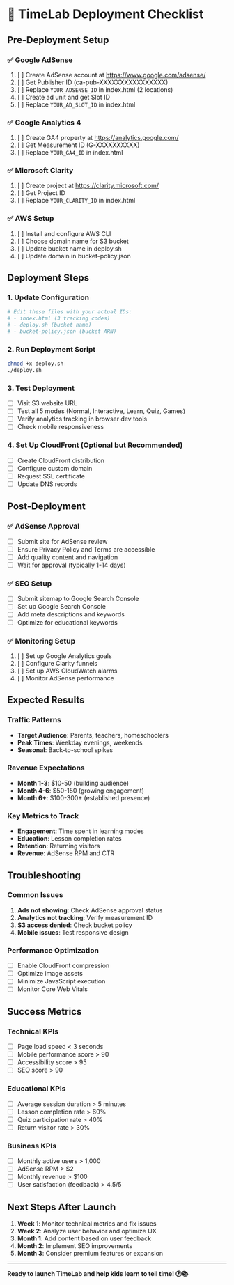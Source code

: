 # 🚀 TimeLab Deployment Checklist

## Pre-Deployment Setup

### ✅ Google AdSense
1. [ ] Create AdSense account at https://www.google.com/adsense/
2. [ ] Get Publisher ID (ca-pub-XXXXXXXXXXXXXXXX)
3. [ ] Replace `YOUR_ADSENSE_ID` in index.html (2 locations)
4. [ ] Create ad unit and get Slot ID
5. [ ] Replace `YOUR_AD_SLOT_ID` in index.html

### ✅ Google Analytics 4
1. [ ] Create GA4 property at https://analytics.google.com/
2. [ ] Get Measurement ID (G-XXXXXXXXXX)
3. [ ] Replace `YOUR_GA4_ID` in index.html

### ✅ Microsoft Clarity
1. [ ] Create project at https://clarity.microsoft.com/
2. [ ] Get Project ID
3. [ ] Replace `YOUR_CLARITY_ID` in index.html

### ✅ AWS Setup
1. [ ] Install and configure AWS CLI
2. [ ] Choose domain name for S3 bucket
3. [ ] Update bucket name in deploy.sh
4. [ ] Update domain in bucket-policy.json

## Deployment Steps

### 1. Update Configuration
```bash
# Edit these files with your actual IDs:
# - index.html (3 tracking codes)
# - deploy.sh (bucket name)
# - bucket-policy.json (bucket ARN)
```

### 2. Run Deployment Script
```bash
chmod +x deploy.sh
./deploy.sh
```

### 3. Test Deployment
- [ ] Visit S3 website URL
- [ ] Test all 5 modes (Normal, Interactive, Learn, Quiz, Games)
- [ ] Verify analytics tracking in browser dev tools
- [ ] Check mobile responsiveness

### 4. Set Up CloudFront (Optional but Recommended)
- [ ] Create CloudFront distribution
- [ ] Configure custom domain
- [ ] Request SSL certificate
- [ ] Update DNS records

## Post-Deployment

### ✅ AdSense Approval
- [ ] Submit site for AdSense review
- [ ] Ensure Privacy Policy and Terms are accessible
- [ ] Add quality content and navigation
- [ ] Wait for approval (typically 1-14 days)

### ✅ SEO Setup
- [ ] Submit sitemap to Google Search Console
- [ ] Set up Google Search Console
- [ ] Add meta descriptions and keywords
- [ ] Optimize for educational keywords

### ✅ Monitoring Setup
1. [ ] Set up Google Analytics goals
2. [ ] Configure Clarity funnels
3. [ ] Set up AWS CloudWatch alarms
4. [ ] Monitor AdSense performance

## Expected Results

### Traffic Patterns
- **Target Audience**: Parents, teachers, homeschoolers
- **Peak Times**: Weekday evenings, weekends
- **Seasonal**: Back-to-school spikes

### Revenue Expectations
- **Month 1-3**: $10-50 (building audience)
- **Month 4-6**: $50-150 (growing engagement)
- **Month 6+**: $100-300+ (established presence)

### Key Metrics to Track
- **Engagement**: Time spent in learning modes
- **Education**: Lesson completion rates
- **Retention**: Returning visitors
- **Revenue**: AdSense RPM and CTR

## Troubleshooting

### Common Issues
1. **Ads not showing**: Check AdSense approval status
2. **Analytics not tracking**: Verify measurement ID
3. **S3 access denied**: Check bucket policy
4. **Mobile issues**: Test responsive design

### Performance Optimization
- [ ] Enable CloudFront compression
- [ ] Optimize image assets
- [ ] Minimize JavaScript execution
- [ ] Monitor Core Web Vitals

## Success Metrics

### Technical KPIs
- [ ] Page load speed < 3 seconds
- [ ] Mobile performance score > 90
- [ ] Accessibility score > 95
- [ ] SEO score > 90

### Educational KPIs
- [ ] Average session duration > 5 minutes
- [ ] Lesson completion rate > 60%
- [ ] Quiz participation rate > 40%
- [ ] Return visitor rate > 30%

### Business KPIs
- [ ] Monthly active users > 1,000
- [ ] AdSense RPM > $2
- [ ] Monthly revenue > $100
- [ ] User satisfaction (feedback) > 4.5/5

## Next Steps After Launch

1. **Week 1**: Monitor technical metrics and fix issues
2. **Week 2**: Analyze user behavior and optimize UX
3. **Month 1**: Add content based on user feedback
4. **Month 2**: Implement SEO improvements
5. **Month 3**: Consider premium features or expansion

---

**Ready to launch TimeLab and help kids learn to tell time! 🕐📚**